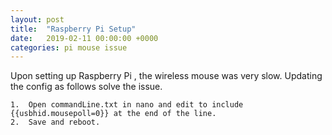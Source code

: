 ```yaml
---
layout: post
title:  "Raspberry Pi Setup"
date:   2019-02-11 00:00:00 +0000
categories: pi mouse issue
---
```


Upon setting up Raspberry Pi , the wireless mouse was very slow. Updating the config as follows solve the issue.

	1.	Open commandLine.txt in nano and edit to include {{usbhid.mousepoll=0}} at the end of the line.
	2.	Save and reboot.

